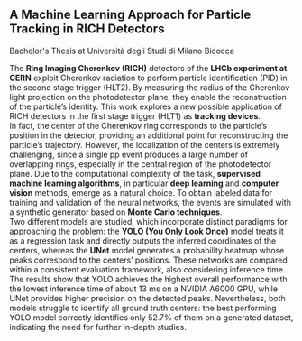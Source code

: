 ## A Machine Learning Approach for Particle Tracking in RICH Detectors
Bachelor's Thesis at Università degli Studi di Milano Bicocca  

The __Ring Imaging Cherenkov (RICH)__ detectors of the __LHCb experiment at CERN__ exploit Cherenkov radiation to perform particle identification (PID) in the second stage trigger (HLT2).
By measuring the radius of the Cherenkov light projection on the photodetector plane, they enable the reconstruction of the particle’s identity.
This work explores a new possible application of RICH detectors in the first stage trigger (HLT1) as __tracking devices__.  
In fact, the center of the Cherenkov ring corresponds to the particle’s position in the detector, providing an additional point for reconstructing the particle’s trajectory.
However, the localization of the centers is extremely challenging, since a single pp event produces a large number of overlapping rings, especially in the central region of the photodetector plane.
Due to the computational complexity of the task, __supervised machine learning algorithms__, in particular __deep learning__ and __computer vision__ methods, emerge as a natural choice.
To obtain labeled data for training and validation of the neural networks, the events are simulated with a synthetic generator based on __Monte Carlo techniques__.  
Two different models are studied, which incorporate distinct paradigms for approaching the problem: the __YOLO (You Only Look Once)__ model treats it as a regression task and directly outputs the inferred coordinates of the centers, whereas the __UNet__ model generates a probability heatmap whose peaks correspond to the centers’ positions.
These networks are compared within a consistent evaluation framework, also considering inference time.
The results show that YOLO achieves the highest overall performance with the lowest inference time of about 13 ms on a NVIDIA A6000 GPU, while UNet provides higher precision on the detected peaks.
Nevertheless, both models struggle to identify all ground truth centers: the best performing YOLO model correctly identifies only 52.7% of them on a generated dataset, indicating the need for further in-depth studies.
